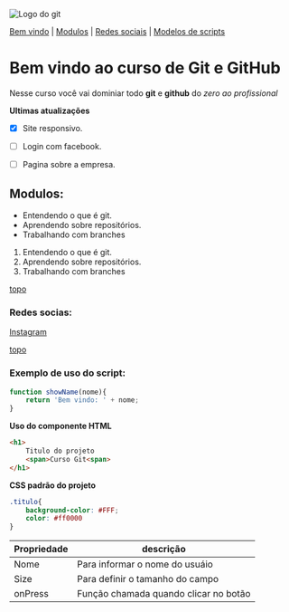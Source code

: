 ![Logo do git](https://upload.wikimedia.org/wikipedia/commons/c/c2/GitHub_Invertocat_Logo.svg)

[Bem vindo](#bem-vindo-ao-curso-de-git-e-github) |
[Modulos](#modulos) |
[Redes sociais](#redes-socias) |
[Modelos de scripts](#exemplo-de-uso-do-script)

# Bem vindo ao curso de Git e GitHub

Nesse curso você vai dominiar todo **git** e **github** do _zero ao profissional_

**Ultimas atualizações**
- [x] Site responsivo.
- [ ] Login com facebook.
- [ ] Pagina sobre a empresa.


## Modulos:

* Entendendo o que é git. 
* Aprendendo sobre repositórios.
* Trabalhando com branches

1. Entendendo o que é git. 
2. Aprendendo sobre repositórios.
3. Trabalhando com branches

[topo](#bem-vindo-ao-curso-de-git-e-github)

### Redes socias:

[Instagram](http://www.instagram.com)

[topo](#bem-vindo-ao-curso-de-git-e-github)

### Exemplo de uso do script:
```js
function showName(nome){
    return 'Bem vindo: ' + nome;
}
```

**Uso do componente HTML**
```html
<h1>
    Titulo do projeto
    <span>Curso Git<span>
</h1>
```

**CSS padrão do projeto**

```css
.titulo{
    background-color: #FFF;
    color: #ff0000
}
```

Propriedade | descrição
----------- | ---------
Nome | Para informar o nome do usuáio
Size | Para definir o tamanho do campo
onPress | Função chamada quando clicar no botão
